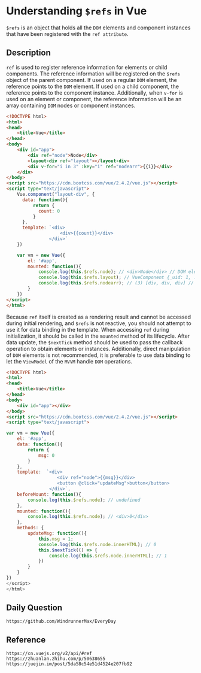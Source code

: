 # Understanding `$refs` in Vue
`$refs` is an object that holds all the `DOM` elements and component instances that have been registered with the `ref attribute`.

## Description
`ref` is used to register reference information for elements or child components. The reference information will be registered on the `$refs` object of the parent component. If used on a regular `DOM` element, the reference points to the `DOM` element. If used on a child component, the reference points to the component instance. Additionally, when `v-for` is used on an element or component, the reference information will be an array containing `DOM` nodes or component instances.

```html
<!DOCTYPE html>
<html>
<head>
    <title>Vue</title>
</head>
<body>
    <div id="app">
        <div ref="node">Node</div>
        <layout-div ref="layout"></layout-div>
        <div v-for="i in 3" :key="i" ref="nodearr">{{i}}</div>
    </div>
</body>
<script src="https://cdn.bootcss.com/vue/2.4.2/vue.js"></script>
<script type="text/javascript">
    Vue.component("layout-div", {
      data: function(){
          return {
            count: 0
          }
      },
      template: `<div>
                    <div>{{count}}</div>
                </div>`
    })

    var vm = new Vue({
        el: '#app',
        mounted: function(){
            console.log(this.$refs.node); // <div>Node</div> // DOM element
            console.log(this.$refs.layout); // VueComponent {_uid: 1, ...} // component instance
            console.log(this.$refs.nodearr); // (3) [div, div, div] // array of DOM elements
        }
    })
</script>
</html>
```

Because `ref` itself is created as a rendering result and cannot be accessed during initial rendering, and `$refs` is not reactive, you should not attempt to use it for data binding in the template. When accessing `ref` during initialization, it should be called in the `mounted` method of its lifecycle. After data update, the `$nextTick` method should be used to pass the callback operation to obtain elements or instances. Additionally, direct manipulation of `DOM` elements is not recommended, it is preferable to use data binding to let the `ViewModel` of the `MVVM` handle `DOM` operations.

```html
<!DOCTYPE html>
<html>
<head>
    <title>Vue</title>
</head>
<body>
    <div id="app"></div>
</body>
<script src="https://cdn.bootcss.com/vue/2.4.2/vue.js"></script>
<script type="text/javascript">
```

```javascript
var vm = new Vue({
    el: '#app',
    data: function(){
        return {
            msg: 0
        }
    },
    template:  `<div>
                   <div ref="node">{{msg}}</div>
                   <button @click="updateMsg">button</button>
                </div>`,
    beforeMount: function(){
        console.log(this.$refs.node); // undefined
    },
    mounted: function(){
        console.log(this.$refs.node); // <div>0</div>
    },
    methods: {
        updateMsg: function(){
            this.msg = 1;
            console.log(this.$refs.node.innerHTML); // 0
            this.$nextTick(() => {
                console.log(this.$refs.node.innerHTML); // 1
            })
        }
    }
})
</script>
</html>
```

## Daily Question

```
https://github.com/WindrunnerMax/EveryDay
```

## Reference

```
https://cn.vuejs.org/v2/api/#ref
https://zhuanlan.zhihu.com/p/50638655
https://juejin.im/post/5da58c54e51d4524e207fb92
```